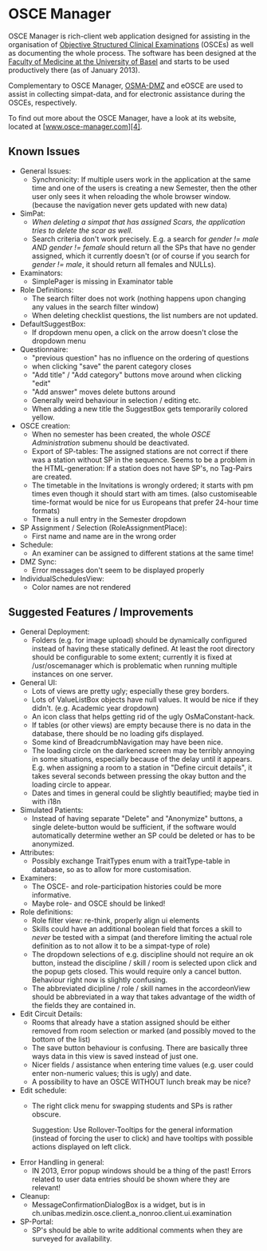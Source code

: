 OSCE Manager
===========

OSCE Manager is rich-client web application designed for assisting in the 
organisation of [Objective Structured Clinical Examinations][1] (OSCEs) as well as 
documenting the whole process. The software has been designed at the [Faculty of
Medicine at the University of Basel][2] and starts to be used productively there (as
of January 2013).

Complementary to OSCE Manager, [OSMA-DMZ][3] and eOSCE are used to assist in 
collecting simpat-data, and for electronic assistance during the OSCEs, 
respectively.

To find out more about the OSCE Manager, have a look at its website, located at
[www.osce-manager.com][4].

Known Issues
------------
- General Issues:
  * Synchronicity: If multiple users work in the application at the same time and
    one of the users is creating a new Semester, then the other user only sees it
    when reloading the whole browser window. (because the navigation never gets
    updated with new data)
- SimPat:
  * *When deleting a simpat that has assigned Scars, the application tries to 
    delete the scar as well.*
  * Search criteria don't work precisely. E.g. a search for *gender != male AND 
    gender != female* should return all the SPs that have no gender assigned, which
	it currently doesn't (or of course if you search for *gender != male*, it should
	return all females and NULLs).
- Examinators:
  * SimplePager is missing in Examinator table
- Role Definitions:
  * The search filter does not work (nothing happens upon changing any values
    in the search filter window)
  * When deleting checklist questions, the list numbers are not updated.
- DefaultSuggestBox:
  * If dropdown menu open, a click on the arrow doesn't close the dropdown menu
- Questionnaire:
  * "previous question" has no influence on the ordering of questions
  * when clicking "save" the parent category closes
  * "Add title" / "Add category" buttons move around when clicking "edit"
  * "Add answer" moves delete buttons around
  * Generally weird behaviour in selection / editing etc.
  * When adding a new title the SuggestBox gets temporarily colored yellow.
- OSCE creation:
  * When no semester has been created, the whole *OSCE Administration* submenu
    should be deactivated.
  * Export of SP-tables: The assigned stations are not correct if there was a
	station without SP in the sequence. Seems to be a problem in the HTML-generation:
	If a station does not have SP's, no <td></td> Tag-Pairs are created.
  * The timetable in the Invitations is wrongly ordered; it starts with pm times even
	though it should start with am times. (also customiseable time-format would be nice
	for us Europeans that prefer 24-hour time formats)
  * There is a null entry in the Semester dropdown
- SP Assignment / Selection (RoleAssignmentPlace):
  * First name and name are in the wrong order
- Schedule:
  * An examiner can be assigned to different stations at the same time!
- DMZ Sync:
  * Error messages don't seem to be displayed properly
- IndividualSchedulesView:
  * Color names are not rendered

Suggested Features / Improvements
---------------------------------
- General Deployment:
  * Folders (e.g. for image upload) should be dynamically configured instead of
    having these statically defined. At least the root directory should be 
    configurable to some extent; currently it is fixed at /usr/oscemanager which
    is problematic when running multiple instances on one server.
- General UI:
  * Lots of views are pretty ugly; especially these grey borders.
  * Lots of ValueListBox objects have null values. It would be nice if they 
    didn't. (e.g. Academic year dropdown)
  * An icon class that helps getting rid of the ugly OsMaConstant-hack.
  * If tables (or other views) are empty because there is no data in the 
    database, there should be no loading gifs displayed.
  * Some kind of BreadcrumbNavigation may have been nice.
  * The loading circle on the darkened screen may be terribly annoying in some
    situations, especially because of the delay until it appears. E.g. when 
    assigning a room to a station in "Define circuit details", it takes several
    seconds between pressing the okay button and the loading circle to appear.
  * Dates and times in general could be slightly beautified; maybe tied in 
    with i18n
- Simulated Patients:
  * Instead of having separate "Delete" and "Anonymize" buttons, a single 
    delete-button would be sufficient, if the software would automatically
    determine wether an SP could be deleted or has to be anonymized.
- Attributes:
  * Possibly exchange TraitTypes enum with a traitType-table in database, so as 
    to allow for more customisation.
- Examiners:
  * The OSCE- and role-participation histories could be more informative.
  * Maybe role- and OSCE should be linked!
- Role definitions:
  * Role filter view: re-think, properly align ui elements
  * Skills could have an additional boolean field that forces a skill to *never*
    be tested with a simpat (and therefore limiting the actual role definition
    as to not allow it to be a simpat-type of role)
  * The dropdown selections of e.g. discipline should not require an ok button, 
    instead the discipline / skill / room is selected upon click and the popup
    gets closed. This would require only a cancel button. Behaviour right now is
    slightly confusing.
  * The abbreviated dicipline / role / skill names in the accordeonView should 
    be abbreviated in a way that takes advantage of the width of the fields they
    are contained in.
- Edit Circuit Details:
  * Rooms that already have a station assigned should be either removed from 
    room selection or marked (and possibly moved to the bottom of the list)
  * The save button behaviour is confusing. There are basically three ways data
    in this view is saved instead of just one.
  * Nicer fields / assistance when entering time values (e.g. user could enter
    non-numeric values; this is ugly) and date.
  * A possibility to have an OSCE WITHOUT lunch break may be nice?
- Edit schedule:
  * The right click menu for swapping students and SPs is rather obscure.
    
    Suggestion: Use Rollover-Tooltips for the general information (instead of
    forcing the user to click) and have tooltips with possible actions displayed
    on left click.
- Error Handling in general:
  * IN 2013, Error popup windows should be a thing of the past! Errors related
    to user data entries should be shown where they are relevant!
- Cleanup:
  * MessageConfirmationDialogBox is a widget, but is in 
    ch.unibas.medizin.osce.client.a_nonroo.client.ui.examination
- SP-Portal:
  * SP's should be able to write additional comments when they are surveyed for
    availability.

[1]: http://en.wikipedia.org/wiki/Objective_structured_clinical_examination
[2]: http://medizin.unibas.ch/
[3]: https://github.com/nikotsunami/osma-dmz
[4]: http://www.osce-manager.com
